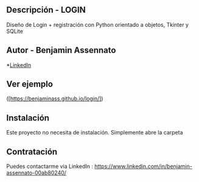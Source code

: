 ## Descripción - LOGIN

Diseño de Login + registración con Python orientado a objetos, Tkinter y SQLite

## Autor - Benjamin Assennato

*[LinkedIn](https://www.linkedin.com/in/benjamin-assennato-00ab80240/)

## Ver ejemplo
([https://benjaminass.github.io/login/])

## Instalación

Este proyecto no necesita de instalación. Simplemente abre la carpeta

## Contratación

Puedes contactarme via LinkedIn : https://www.linkedin.com/in/benjamin-assennato-00ab80240/
